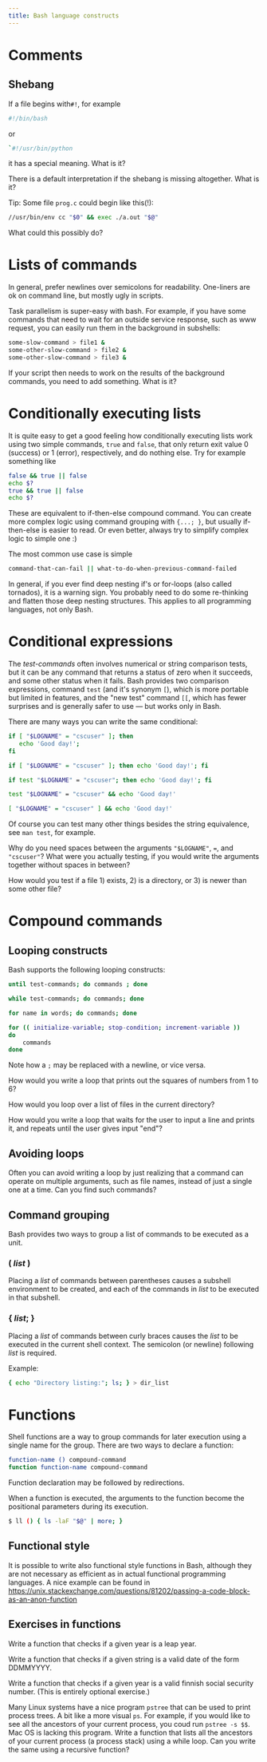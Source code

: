 ```yaml
---
title: Bash language constructs
---
```



# Comments

## Shebang

If a file begins with`#!`, for example

```bash
#!/bin/bash
```

or

```bash
`#!/usr/bin/python
```

it has a special meaning. What is it?

There is a default interpretation if the shebang is missing altogether. What is it?

Tip: Some file `prog.c` could begin like this(!):

```bash
//usr/bin/env cc "$0" && exec ./a.out "$@"
```

What could this possibly do?


# Lists of commands

In general, prefer newlines over semicolons for readability. One-liners are ok
on command line, but mostly ugly in scripts.

Task parallelism is super-easy with bash. For example, if you have some commands
that need to wait for an outside service response, such as www request, you can
easily run them in the background in subshells:

```bash
some-slow-command > file1 &
some-other-slow-command > file2 &
some-other-slow-command > file3 &
```

If your script then needs to work on the results of the background commands, you
need to add something. What is it?


# Conditionally executing lists

It is quite easy to get a good feeling how conditionally executing lists work
using two simple commands, `true` and `false`, that only return exit value 0
(success) or 1 (error), respectively, and do nothing else. Try for example
something like

```bash
false && true || false
echo $?
true && true || false
echo $?
```

These are equivalent to if-then-else compound command. You can create more
complex logic using command grouping with `{...; }`, but usually if-then-else is
easier to read. Or even better, always try to simplify complex logic to simple
one :)

The most common use case is simple

```bash
command-that-can-fail || what-to-do-when-previous-command-failed
```

In general, if you ever find deep nesting if's or for-loops (also called
tornados), it is a warning sign. You probably need to do some re-thinking and
flatten those deep nesting structures. This applies to all programming
languages, not only Bash.


# Conditional expressions

The _test-commands_ often involves numerical or string comparison tests, but it
can be any command that returns a status of zero when it succeeds, and some
other status when it fails. Bash provides two comparison expressions, command
`test` (and it's synonym `[`), which is more portable but limited in features,
and the "new test" command `[[`, which has fewer surprises and is generally
safer to use — but works only in Bash.

There are many ways you can write the same conditional:

```bash
if [ "$LOGNAME" = "cscuser" ]; then
   echo 'Good day!';
fi

if [ "$LOGNAME" = "cscuser" ]; then echo 'Good day!'; fi

if test "$LOGNAME" = "cscuser"; then echo 'Good day!'; fi

test "$LOGNAME" = "cscuser" && echo 'Good day!'

[ "$LOGNAME" = "cscuser" ] && echo 'Good day!'
```

Of course you can test many other things besides the string equivalence, see
`man test`, for example.

Why do you need spaces between the arguments `"$LOGNAME"`, `=`, and `"cscuser"`?
What were you actually testing, if you would write the arguments together
without spaces in between?

How would you test if a file 1) exists, 2) is a directory, or 3) is newer than
some other file?



# Compound commands

## Looping constructs

Bash supports the following looping constructs:

```bash
until test-commands; do commands ; done

while test-commands; do commands; done

for name in words; do commands; done

for (( initialize-variable; stop-condition; increment-variable ))
do
    commands
done
```

Note how a `;` may be replaced with a newline, or vice versa.

How would you write a loop that prints out the squares of numbers from 1 to 6?

How would you loop over a list of files in the current directory?

How would you write a loop that waits for the user to input a line and prints
it, and repeats until the user gives input "end"?

## Avoiding loops

Often you can avoid writing a loop by just realizing that a command can operate
on multiple arguments, such as file names, instead of just a single one at a
time. Can you find such commands?


## Command grouping

Bash provides two ways to group a list of commands to be executed as a unit.

### ( _list_ )
  
Placing a _list_ of commands between parentheses causes a subshell environment
to be created, and each of the commands in _list_ to be executed in that
subshell.

###  { _list_; }

Placing a _list_ of commands between curly braces causes the _list_ to be
executed in the current shell context. The semicolon (or newline) following
_list_ is required.

Example:

```bash
{ echo "Directory listing:"; ls; } > dir_list
```


# Functions

Shell functions are a way to group commands for later execution using a single name for the group. There are two ways to declare a function:

```bash
function-name () compound-command
function function-name compound-command
```

Function declaration may be followed by redirections.

When a function is executed, the arguments to the function become the positional
parameters during its execution.

```bash
$ ll () { ls -laF "$@" | more; }
```

## Functional style

It is possible to write also functional style functions in Bash, although they
are not necessary as efficient as in actual functional programming languages. A
nice example can be found in
<https://unix.stackexchange.com/questions/81202/passing-a-code-block-as-an-anon-function>

## Exercises in functions

Write a function that checks if a given year is a leap year.

Write a function that checks if a given string is a valid date of the form
DDMMYYYY.

Write a function that checks if a given year is a valid finnish social security
number. (This is entirely optional exercise.)

Many Linux systems have a nice program `pstree` that can be used to print
process trees. A bit like a more visual `ps`. For example, if you would like to
see all the ancestors of your current process, you coud run `pstree -s $$`. Mac
OS is lacking this program. Write a function that lists all the ancestors of
your current process (a process stack) using a while loop. Can you write the
same using a recursive function?
